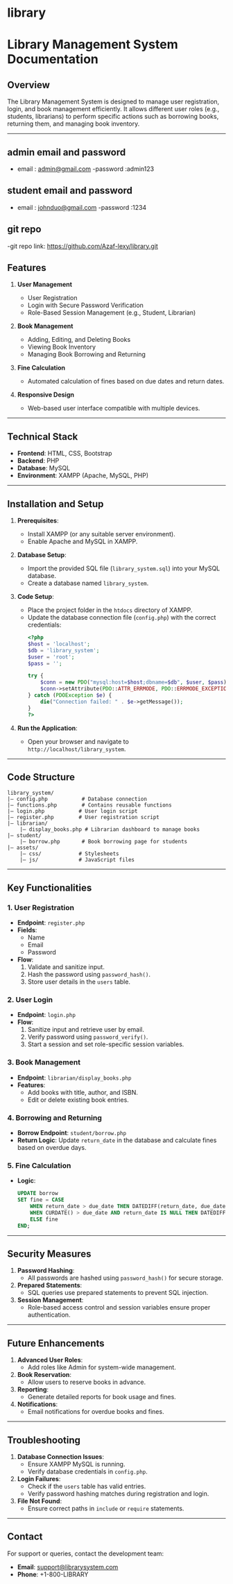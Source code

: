 # library
# Library Management System Documentation

## Overview
The Library Management System is designed to manage user registration, login, and book management efficiently. It allows different user roles (e.g., students, librarians) to perform specific actions such as borrowing books, returning them, and managing book inventory.

---
## admin email and password
- email : admin@gmail.com
-password :admin123
## student email and password
- email : johnduo@gmail.com
-password :1234
## git repo
-git repo link: https://github.com/Azaf-lexy/library.git
## Features
1. **User Management**
   - User Registration
   - Login with Secure Password Verification
   - Role-Based Session Management (e.g., Student, Librarian)

2. **Book Management**
   - Adding, Editing, and Deleting Books
   - Viewing Book Inventory
   - Managing Book Borrowing and Returning

3. **Fine Calculation**
   - Automated calculation of fines based on due dates and return dates.

4. **Responsive Design**
   - Web-based user interface compatible with multiple devices.

---

## Technical Stack
- **Frontend**: HTML, CSS, Bootstrap
- **Backend**: PHP
- **Database**: MySQL
- **Environment**: XAMPP (Apache, MySQL, PHP)

---

## Installation and Setup
1. **Prerequisites**:
   - Install XAMPP (or any suitable server environment).
   - Enable Apache and MySQL in XAMPP.

2. **Database Setup**:
   - Import the provided SQL file (`library_system.sql`) into your MySQL database.
   - Create a database named `library_system`.

3. **Code Setup**:
   - Place the project folder in the `htdocs` directory of XAMPP.
   - Update the database connection file (`config.php`) with the correct credentials:
     ```php
     <?php
     $host = 'localhost';
     $db = 'library_system';
     $user = 'root';
     $pass = '';

     try {
         $conn = new PDO("mysql:host=$host;dbname=$db", $user, $pass);
         $conn->setAttribute(PDO::ATTR_ERRMODE, PDO::ERRMODE_EXCEPTION);
     } catch (PDOException $e) {
         die("Connection failed: " . $e->getMessage());
     }
     ?>
     ```

4. **Run the Application**:
   - Open your browser and navigate to `http://localhost/library_system`.

---

## Code Structure
```
library_system/
|— config.php           # Database connection
|— functions.php        # Contains reusable functions
|— login.php           # User login script
|— register.php        # User registration script
|— librarian/
    |— display_books.php # Librarian dashboard to manage books
|— student/
    |— borrow.php       # Book borrowing page for students
|— assets/
    |— css/            # Stylesheets
    |— js/             # JavaScript files
```

---

## Key Functionalities

### 1. **User Registration**
   - **Endpoint**: `register.php`
   - **Fields**:
     - Name
     - Email
     - Password
   - **Flow**:
     1. Validate and sanitize input.
     2. Hash the password using `password_hash()`.
     3. Store user details in the `users` table.

### 2. **User Login**
   - **Endpoint**: `login.php`
   - **Flow**:
     1. Sanitize input and retrieve user by email.
     2. Verify password using `password_verify()`.
     3. Start a session and set role-specific session variables.

### 3. **Book Management**
   - **Endpoint**: `librarian/display_books.php`
   - **Features**:
     - Add books with title, author, and ISBN.
     - Edit or delete existing book entries.

### 4. **Borrowing and Returning**
   - **Borrow Endpoint**: `student/borrow.php`
   - **Return Logic**: Update `return_date` in the database and calculate fines based on overdue days.

### 5. **Fine Calculation**
   - **Logic**:
     ```sql
     UPDATE borrow
     SET fine = CASE
         WHEN return_date > due_date THEN DATEDIFF(return_date, due_date) * 20
         WHEN CURDATE() > due_date AND return_date IS NULL THEN DATEDIFF(CURDATE(), due_date) * 20
         ELSE fine
     END;
     ```

---

## Security Measures
1. **Password Hashing**:
   - All passwords are hashed using `password_hash()` for secure storage.
2. **Prepared Statements**:
   - SQL queries use prepared statements to prevent SQL injection.
3. **Session Management**:
   - Role-based access control and session variables ensure proper authentication.

---

## Future Enhancements
1. **Advanced User Roles**:
   - Add roles like Admin for system-wide management.
2. **Book Reservation**:
   - Allow users to reserve books in advance.
3. **Reporting**:
   - Generate detailed reports for book usage and fines.
4. **Notifications**:
   - Email notifications for overdue books and fines.

---

## Troubleshooting
1. **Database Connection Issues**:
   - Ensure XAMPP MySQL is running.
   - Verify database credentials in `config.php`.
2. **Login Failures**:
   - Check if the `users` table has valid entries.
   - Verify password hashing matches during registration and login.
3. **File Not Found**:
   - Ensure correct paths in `include` or `require` statements.

---

## Contact
For support or queries, contact the development team:
- **Email**: support@librarysystem.com
- **Phone**: +1-800-LIBRARY

